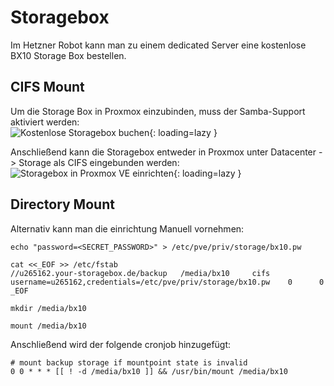 # Storagebox
Im Hetzner Robot kann man zu einem dedicated Server eine kostenlose BX10 Storage Box bestellen.

## CIFS Mount
Um die Storage Box in Proxmox einzubinden, muss der Samba-Support aktiviert werden:  
![Kostenlose Storagebox buchen](../img/setup/storagebox/hetzner_robot.png?raw=true){: loading=lazy }

Anschließend kann die Storagebox entweder in Proxmox unter Datacenter -> Storage als CIFS eingebunden werden:  
![Storagebox in Proxmox VE einrichten](../img/setup/storagebox/proxmox_setup.png?raw=true){: loading=lazy }

## Directory Mount

Alternativ kann man die einrichtung Manuell vornehmen:
```
echo "password=<SECRET_PASSWORD>" > /etc/pve/priv/storage/bx10.pw

cat <<_EOF >> /etc/fstab
//u265162.your-storagebox.de/backup   /media/bx10     cifs     username=u265162,credentials=/etc/pve/priv/storage/bx10.pw    0      0
_EOF

mkdir /media/bx10

mount /media/bx10
```

Anschließend wird der folgende cronjob hinzugefügt:
```shell
# mount backup storage if mountpoint state is invalid
0 0 * * * [[ ! -d /media/bx10 ]] && /usr/bin/mount /media/bx10
``` 